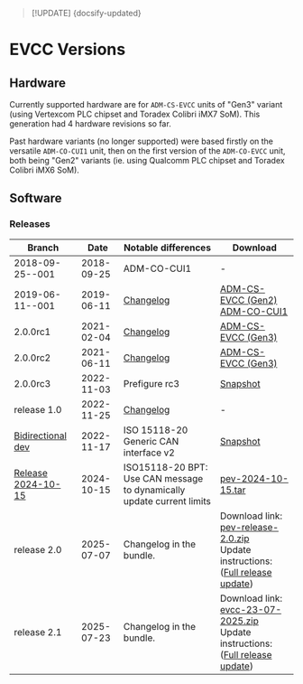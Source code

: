 > [!UPDATE] {docsify-updated}
# EVCC Versions

## Hardware

Currently supported hardware are for `ADM-CS-EVCC` units of "Gen3" variant
(using Vertexcom PLC chipset and Toradex Colibri iMX7 SoM). This generation had 4 hardware revisions so far.

Past hardware variants (no longer supported) were based firstly on the versatile `ADM-CO-CUI1` unit,
then on the first version of the `ADM-CO-EVCC` unit, both being "Gen2" variants (ie. using Qualcomm
PLC chipset and Toradex Colibri iMX6 SoM).

## Software

### Releases

<!-- Major releases are result of months of development, consolidation, extensive testing and user feedbacks.
They are slow paced because the release process is substantial.

<div class="small-table compact-table">

| Version | Release date | Changelog | Full system image ([doc](charge-controllers/sys3_update.md#sd-card-update)) | Updater tool ([doc](charge-controllers/evcc_updater.md)) | Notes |
|---------|--------------|-----------|-------------------|--------------|-------|
| 2.0.0rc3.post1 | 2022-11-25 | [Changelog](https://www.dropbox.com/s/mc65mf3cbnhzuth/CHANGELOG-PEV-2.0.0rc3.txt?st=wyn8zfm8&dl=0) | - | Normal versions:<br/> [Windows](https://www.dropbox.com/s/1o0fyykhw6ye19c/pev-updater-2.0.0rc3.post1.exe?st=gomhg1o9&dl=1) \| [Linux](https://www.dropbox.com/s/4bqmhtoak7fmydq/pev-updater-2.0.0rc3.post1?st=vh1xvrw7&dl=1) <br/>Versions for pistol update:<br/>[Windows](https://www.dropbox.com/s/z69588amdecowox/pev-plc-updater-2.0.0rc3.post1.exe?dl=1) \| [Linux](https://www.dropbox.com/s/cgpt1pc9qqae10y/pev-plc-updater-2.0.0rc3.post1?st=rk6j58el&dl=1) | <b>- The update tool must be applied on a system that is at least in 2.0.0rc2. If not, update first to 2.0.0rc2.</b><br/><br/>- post1 version fixes a minor missing file in the updater tool. |
| 2.0.0rc2 | 2021-06-11 | [Changelog](https://www.dropbox.com/s/jg4o47qyvsu7nf9/CHANGELOG-PEV-2.0.0rc2.txt?st=0vgzjw8c&dl=0) | [ADM-CS-EVCC (Gen3)](https://www.dropbox.com/s/z87kacxmtcos32o/adm-cs-evcc-2.0.0rc2.zip?st=vk9b38yq&dl=1) | - | - |
| 2.0.0rc1 | 2021-02-04 | [Changelog](https://www.dropbox.com/s/gj1pk8s2xjegw09/CHANGELOG-PEV-2.0.0rc1.txt?st=ugwr816z&dl=0) | [ADM-CS-EVCC (Gen3)](https://www.dropbox.com/s/g44jyzotooxmq05/adm-cs-evcc-2.0.0rc1.zip?st=3pq3u0kp&dl=1) | - | - |
| 2019-06-11--001 | 2019-06-11 | [Changelog](https://www.dropbox.com/s/7pxdc6cvobque13/CHANGELOG-PEV--2019-06-11.txt?st=kevsljp0&dl=0) | [ADM-CS-EVCC (Gen2)](https://www.dropbox.com/s/k2f2mfa7v77vrfv/advantics-charge-controller-pev-2019-06-11--001.zip?dl=1)<br/>[ADM-CO-CUI1](https://www.dropbox.com/s/byxmzy5azspqe0m/advantics-charge-controller-generic-pev-2019-06-11--001.zip?st=a6vtspzk&dl=1) | - | - |
| 2018-09-25--001 | 2018-09-25 | - | [ADM-CO-CUI1](https://www.dropbox.com/s/fet0k009bf7r7b4/advantics-charge-controller-pev-2018.09.25--001.zip?st=l6zjcz21&dl=1) | - | - |

</div>

### Intermediate container releases

Intermediate container releases can be generated to make so-called [patch update](charge-controllers/sys3_update.md#patch-update).
These are "partial releases" that are internally tagged (and hence follow reproducible build). They
are a bit more tested than snapshots. But not as much as for major releases.

> [!NOTE]
> This table is purged when a new major release is published.
>
> The following updates are to be applied **on top of major release 2.0.0rc3.post1**.

<div class="small-table compact-table">

| Date | Comment | pev-controller | ccs-evcc | slac-pev |
|------|---------|----------------|----------|----------|
| 2023-01-05 | Fixes constant unlocking attempt when in AC_Ending_Charge for a long time | [2.0.6](https://www.dropbox.com/s/s6b4jq2ofwwyzq8/pev-controller-2.0.6.tar?st=y6sk06sl&dl=1) | - | - |

</div> -->

<!-- ### Snapshots

Snapshots are made when we commit particular changes (eg. bug fix, new function) that are
"up for grab" without waiting that we do a proper major release or even an intermediate container
release.

> [!WARNING]
> These are development releases -->

<div class="small-table compact-table">

| Branch | Date | Notable differences | Download |
|--------|------|---------------------|----------|
| 2018-09-25--001 | 2018-09-25 | ADM-CO-CUI1 | - |
| 2019-06-11--001 | 2019-06-11 | [Changelog](https://www.dropbox.com/s/7pxdc6cvobque13/CHANGELOG-PEV--2019-06-11.txt?st=kevsljp0&dl=0) | [ADM-CS-EVCC (Gen2)](https://www.dropbox.com/s/k2f2mfa7v77vrfv/advantics-charge-controller-pev-2019-06-11--001.zip?dl=1)<br/>[ADM-CO-CUI1](https://www.dropbox.com/s/byxmzy5azspqe0m/advantics-charge-controller-generic-pev-2019-06-11--001.zip?st=a6vtspzk&dl=1) |
| 2.0.0rc1 | 2021-02-04 | [Changelog](https://www.dropbox.com/s/gj1pk8s2xjegw09/CHANGELOG-PEV-2.0.0rc1.txt?st=ugwr816z&dl=0) | [ADM-CS-EVCC (Gen3)](https://www.dropbox.com/s/g44jyzotooxmq05/adm-cs-evcc-2.0.0rc1.zip?st=3pq3u0kp&dl=1) |
| 2.0.0rc2 | 2021-06-11 | [Changelog](https://www.dropbox.com/s/jg4o47qyvsu7nf9/CHANGELOG-PEV-2.0.0rc2.txt?st=0vgzjw8c&dl=0) | [ADM-CS-EVCC (Gen3)](https://www.dropbox.com/s/z87kacxmtcos32o/adm-cs-evcc-2.0.0rc2.zip?st=vk9b38yq&dl=1) |
| 2.0.0rc3 | 2022-11-03 | Prefigure rc3 | [Snapshot](https://www.dropbox.com/s/oiw76a7lfky3ygu/pev-snapshot-stable--2022-11-02.tar?st=mxnc610w&dl=1) |
| release 1.0 | 2022-11-25 | [Changelog](https://www.dropbox.com/s/mc65mf3cbnhzuth/CHANGELOG-PEV-2.0.0rc3.txt?st=wyn8zfm8&dl=0) | - |
| [Bidirectional dev](charge-controllers/evcc_bidirectional.md) | 2022-11-17 | ISO 15118-20<br/>Generic CAN interface v2 | [Snapshot](https://www.dropbox.com/s/vbex2k6u9mszfut/pev-bidir--2022-11-17.tar?st=mkffbqdx&dl=1) |
| [Release 2024-10-15](charge-controllers/evcc_bidirectional.md) | 2024-10-15 | ISO15118-20 BPT: Use CAN message to dynamically update current limits | [pev-2024-10-15.tar](https://drive.google.com/uc?export=download&id=1c0XZHXs2LfjTYAYSp9HNQ0ugLRP0Qmlb) |
| release 2.0 | 2025-07-07 | Changelog in the bundle. | Download link: [pev-release-2.0.zip](https://drive.google.com/uc?export=download&id=1If2EobawN2vKWnXWWLHdxtfgXnbMNKB7)<br/>Update instructions: ([Full release update](charge-controllers/sys3_update.md#full-release-update))|
| release 2.1 | 2025-07-23 | Changelog in the bundle. | Download link: [evcc-23-07-2025.zip](https://drive.google.com/uc?export=download&id=136dllcmk9AMYky_Nao0IaCV1NHmFTTpm)<br/>Update instructions: ([Full release update](charge-controllers/sys3_update.md#full-release-update))|




</div>
